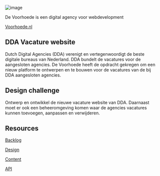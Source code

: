 ![image](https://github.com/user-attachments/assets/4c2775ad-eb9a-4efa-a8a4-6ce82ebc8ebe)

De Voorhoede is een digital agency voor webdevelopment

[Voorhoede.nl](https://www.voorhoede.nl/)

## DDA Vacature website
Dutch Digital Agencies (DDA) verenigt en vertegenwoordigt de beste digitale bureaus van Nederland. DDA bundelt de vacatures voor de aangesloten agencies. De Voorhoede heeft de opdracht gekregen om een nieuw platform te ontwerpen en te bouwen voor de vacatures van de bij DDA aangesloten agencies.

## Design challenge
Ontwerp en ontwikkel de nieuwe vacature website van DDA. Daarnaast moet er ook een beheeromgeving komen waar de agencies vacatures kunnen toevoegen, aanpassen en verwijderen.

## Resources

[Backlog](https://github.com/orgs/fdnd-agency/projects/40)

[Design]()

[Content]()

[API]()


